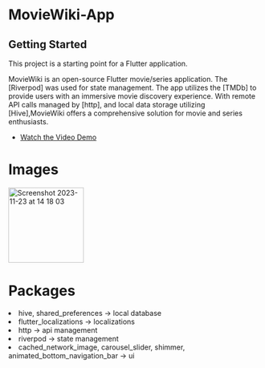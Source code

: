 # MovieWiki-App

## Getting Started

This project is a starting point for a Flutter application.

MovieWiki is an open-source Flutter movie/series application. The [Riverpod] was used for state management. The app utilizes the [TMDb] to provide users with an immersive movie discovery experience. With remote API calls managed by [http], and local data storage utilizing [Hive],MovieWiki offers a comprehensive solution for movie and series enthusiasts.

- [Watch the Video Demo](https://www.youtube.com/watch?v=RzUlYojET6E&t=1s)

# Images
<img width="150" alt="Screenshot 2023-11-23 at 14 18 03" src="https://github.com/berkalimeral/movie_wiki_app/assets/68756805/7447a5a9-c3f5-41fd-a335-8234ece305ba">


# Packages
<li>hive, shared_preferences -> local database</li>
<li>flutter_localizations -> localizations</li>
<li>http -> api management</li>
<li>riverpod -> state management</li>
<li>cached_network_image, carousel_slider, shimmer, animated_bottom_navigation_bar -> ui</li>
